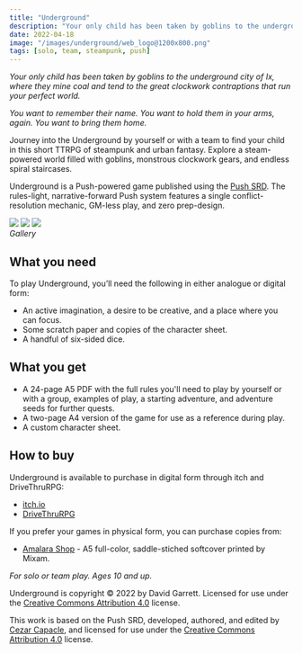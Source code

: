 ```yaml
---
title: "Underground"
description: "Your only child has been taken by goblins to the underground city of Ix. You want to bring them home."
date: 2022-04-18
image: "/images/underground/web_logo@1200x800.png"
tags: [solo, team, steampunk, push]
---
```


*Your only child has been taken by goblins to the underground city of Ix, where they mine coal and tend to the great clockwork contraptions that run your perfect world.*

*You want to remember their name. You want to hold them in your arms, again. You want to bring them home.*

Journey into the Underground by yourself or with a team to find your child in this short TTRPG of steampunk and urban fantasy. Explore a steam-powered world filled with goblins, monstrous clockwork gears, and endless spiral staircases.

Underground is a Push-powered game published using the [Push SRD](https://capacle.itch.io/push). The rules-light, narrative-forward Push system features a single conflict-resolution mechanic, GM-less play, and zero prep-design.

<div class="gallery-box">
    <div class="gallery">
        <img src="/images/underground/A5_Book_Mockup.png">
        <img src="/images/underground/First_Page.png">
        <img src="/images/underground/character_sheet.png">
    </div>
    <em>Gallery</em>
</div>

## What you need

To play Underground, you’ll need the following in either analogue or digital form:

- An active imagination, a desire to be creative, and a place where you can focus.
- Some scratch paper and copies of the character sheet.
- A handful of six-sided dice.

## What you get

- A 24-page A5 PDF with the full rules you'll need to play by yourself or with a group, examples of play, a starting adventure, and adventure seeds for further quests.
- A two-page A4 version of the game for use as a reference during play.
- A custom character sheet.

## How to buy

Underground is available to purchase in digital form through itch and DriveThruRPG:

- [itch.io](https://carpedavid.itch.io/underground)
- [DriveThruRPG](https://www.drivethrurpg.com/product/394261/Underground)

If you prefer your games in physical form, you can purchase copies from:

- [Amalara Shop](https://shop.amalara.com/product/underground) - A5 full-color, saddle-stiched softcover printed by Mixam.

*For solo or team play. Ages 10 and up.*

Underground is copyright © 2022 by David Garrett. Licensed for use under the [Creative Commons Attribution 4.0](https://creativecommons.org/licenses/by/4.0/) license.

This work is based on the Push SRD, developed, authored, and edited by [Cezar Capacle](https://capacle.itch.io/), and licensed for use under the [Creative Commons Attribution 4.0](https://creativecommons.org/licenses/by/4.0/) license.
